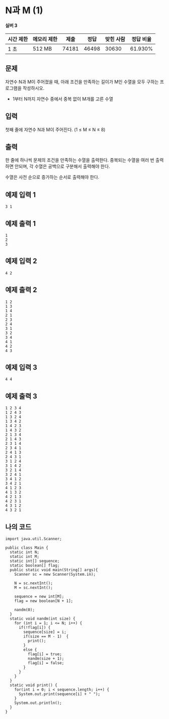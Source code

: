 # N과 M (1)

**실버 3**

|시간 제한|	메모리 제한|	제출	|정답	|맞힌 사람	|정답 비율|
|---|---|---|---|---|---|
|1 초|	512 MB|	74181	|46498	|30630	|61.930%|

## 문제

자연수 N과 M이 주어졌을 때, 아래 조건을 만족하는 길이가 M인 수열을 모두 구하는 프로그램을 작성하시오.

- 1부터 N까지 자연수 중에서 중복 없이 M개를 고른 수열

## 입력

첫째 줄에 자연수 N과 M이 주어진다. (1 ≤ M ≤ N ≤ 8)

## 출력

한 줄에 하나씩 문제의 조건을 만족하는 수열을 출력한다. 중복되는 수열을 여러 번 출력하면 안되며, 각 수열은 공백으로 구분해서 출력해야 한다.

수열은 사전 순으로 증가하는 순서로 출력해야 한다.

## 예제 입력 1

```
3 1
```

## 예제 출력 1

```
1
2
3
```

## 예제 입력 2

```
4 2
```

## 예제 출력 2

```
1 2
1 3
1 4
2 1
2 3
2 4
3 1
3 2
3 4
4 1
4 2
4 3
```

## 예제 입력 3

```
4 4
```

## 예제 출력 3

```
1 2 3 4
1 2 4 3
1 3 2 4
1 3 4 2
1 4 2 3
1 4 3 2
2 1 3 4
2 1 4 3
2 3 1 4
2 3 4 1
2 4 1 3
2 4 3 1
3 1 2 4
3 1 4 2
3 2 1 4
3 2 4 1
3 4 1 2
3 4 2 1
4 1 2 3
4 1 3 2
4 2 1 3
4 2 3 1
4 3 1 2
4 3 2 1
```

## 나의 코드

```
import java.util.Scanner;

public class Main {
  static int N;
  static int M;
  static int[] sequence;
  static boolean[] flag;
  public static void main(String[] args){
    Scanner sc = new Scanner(System.in);

    N = sc.nextInt();
    M = sc.nextInt();

    sequence = new int[M];
    flag = new boolean[N + 1];

    nandm(0);
  }
  static void nandm(int size) {
    for (int i = 1; i <= N; i++) {
      if(!flag[i]) {
        sequence[size] = i;
        if(size == M - 1)  {
          print();
        }
        else {
          flag[i] = true;
          nandm(size + 1);
          flag[i] = false;
        }
      }
    }
  }
  static void print() {
    for(int i = 0; i < sequence.length; i++) {
      System.out.print(sequence[i] + " ");
    }
    System.out.println();
  }
}
```